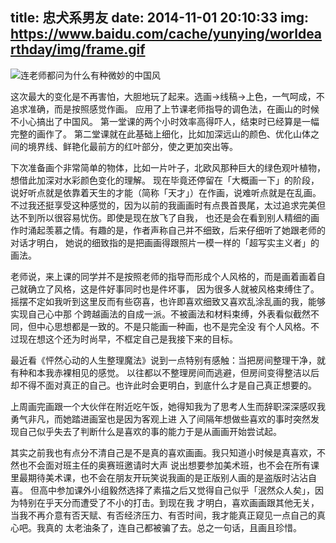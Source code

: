 title: 忠犬系男友
date: 2014-11-01 20:10:33
img: https://www.baidu.com/cache/yunying/worldearthday/img/frame.gif 
---

![连老师都问为什么有种微妙的中国风](https://cdn.shuiba.co/2018/180412-01.jpg)

这次最大的变化是不再害怕，大胆地玩了起来。选画→线稿→上色，一气呵成，不追求准确，而是按照感觉作画。
应用了上节课老师指导的调色法，在画山的时候不小心搞出了中国风。
第一堂课的两个小时效率高得吓人，结束时已经算是一幅完整的画作了。
第二堂课就在此基础上细化，比如加深远山的颜色、优化山体之间的境界线、鲜艳化最前方的红叶部分，使之更加突出等。

下次准备画个非常简单的物体，比如一片叶子，北欧风那种巨大的绿色观叶植物，想借此加深对水彩颜色变化的理解。
现在毕竟还停留在「大概画一下」的阶段，说好听点就是依靠着天生的才能（简称「天才」）在作画，说难听点就是在乱画。
不过我还挺享受这种感觉的，因为以前的我画画时有点畏首畏尾，太过追求完美但达不到所以很容易忧伤。即使是现在放飞了自我，
也还是会在看到别人精细的画作时涌起羡慕之情。有趣的是，作者声称自己并不细致，后来仔细听了她跟老师的对话才明白，
她说的细致指的是把画画得跟照片一模一样的「超写实主义者」的画法。

老师说，来上课的同学并不是按照老师的指导而形成个人风格的，而是画着画着自己就确立了风格，这是件好事同时也是件坏事，
因为很多人就被风格束缚住了。摇摆不定如我听到这里反而有些窃喜，也许即喜欢细致又喜欢乱涂乱画的我，能够实现自己心中那
个跨越画法的自成一派。不被画法和材料束缚，外表看似截然不同，但中心思想都是一致的。不是只能画一种画，也不是完全没
有个人风格。不过现在想这个还为时尚早，不框定自己是我接下来的目标。

最近看《怦然心动的人生整理魔法》说到一点特别有感触：当把房间整理干净，就有种和本我赤裸相见的感觉。
以往都以不整理房间而逃避，但房间变得整洁以后却不得不面对真正的自己。也许此时会更明白，到底什么才是自己真正想要的。

上周画完画跟一个大伙伴在附近吃午饭，她得知我为了思考人生而辞职深深感叹我勇气非凡，而她踏进画室也是因为客观上进
入了间隔年想做些喜欢的事时突然发现自己似乎失去了判断什么是喜欢的事的能力于是从画画开始尝试起。

其实之前我也有点分不清自己是不是真的喜欢画画。我只知道小时候是真喜欢，不然也不会面对班主任的奥赛班邀请时大声
说出想要参加美术班，也不会在所有课里最期待美术课，也不会在朋友开玩笑说我画的是正版别人画的是盗版时沾沾自喜。
但高中参加课外小组毅然选择了素描之后又觉得自己似乎「泯然众人矣」，因为特别在乎天分而遭受了不小的打击。到现在我
才明白，喜欢画画跟其他无关，当我不再介意有否天赋、有否经济压力、有否时间，我才能真正窥见一点自己的真心吧。我真的
太老油条了，连自己都被骗了去。总之一句话，且画且珍惜。






